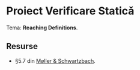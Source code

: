 # Proiect Verificare Statică

Tema: **Reaching Definitions**.

## Resurse
- §5.7 din [Møller & Schwartzbach](https://cs.au.dk/~amoeller/spa/spa.pdf).
